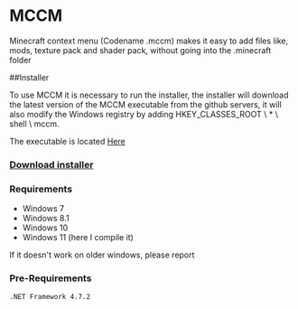 # MCCM
Minecraft context menu (Codename .mccm) makes it easy to add files like, mods, texture pack and shader pack, without going into the .minecraft folder

##Installer

To use MCCM it is necessary to run the installer, the installer will download the latest version of the MCCM executable from the github servers, it will also modify the Windows registry by adding HKEY_CLASSES_ROOT \ * \ shell \ mccm.

The executable is located [Here](https://github.com/grpzz/mccm/tree/master/mccmInstaller/bin)

### [Download installer](https://raw.githubusercontent.com/grpzz/mccm/master/mccmInstaller/bin/mccmInstaller.exe)

### Requirements
 - Windows 7
 - Windows 8.1
 - Windows 10
 - Windows 11 (here I compile it)

If it doesn't work on older windows, please report

### Pre-Requirements
```
.NET Framework 4.7.2
```

